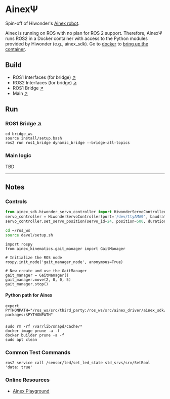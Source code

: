 # AinexΨ

Spin-off of Hiwonder's [Ainex robot](https://www.hiwonder.com/products/ainex?variant=40257678180439&srsltid=AfmBOorHA9Kg-UunToEiFhaJ8Xiszz0VOP-isCvqnjyyccLVizuPH7n6). 

Ainex is running on ROS with no plan for ROS 2 support. Therefore, AinexΨ runs ROS2 in a Docker container with access to the Python modules provided by Hiwonder (e.g., ainex_sdk). Go to [docker](./docker) to [bring up the container](./docker/README.md).

## Build  
* ROS1 Interfaces (for bridge) [↗](./ros1_interfaces_ws)
* ROS2 Interfaces (for bridge) [↗](./ros2_interfaces_ws)
* ROS1 Bridge [↗](./bridge_ws)
* Main [↗]()

## Run

### ROS1 Bridge [↗](./bridge_ws)
```
cd bridge_ws
source install/setup.bash 
ros2 run ros1_bridge dynamic_bridge --bridge-all-topics
```
### Main logic 

TBD

----

## Notes

### Controls
```python
from ainex_sdk.hiwonder_servo_controller import HiwonderServoController
servo_controller = HiwonderServoController(port='/dev/ttyAMA0', baudrate=115200)
servo_controller.set_servo_position(servo_id=24, position=500, duration=1000)
```

```bash
cd ~/ros_ws
source devel/setup.sh
```

```
import rospy
from ainex_kinematics.gait_manager import GaitManager

# Initialize the ROS node
rospy.init_node('gait_manager_node', anonymous=True)

# Now create and use the GaitManager
gait_manager = GaitManager()
gait_manager.move(2, 0, 0, 5)
gait_manager.stop()
```

#### Python path for Ainex
```
export PYTHONPATH="/ros_ws/src/third_party:/ros_ws/src/ainex_driver/ainex_sdk/src:/home/ubuntu/ros_ws/devel/lib/python3/dist-packages:$PYTHONPATH"
```

### 
```
sudo rm -rf /var/lib/snapd/cache/*
docker image prune -a -f
docker builder prune -a -f
sudo apt clean
```

### Common Test Commands
```
ros2 service call /sensor/led/set_led_state std_srvs/srv/SetBool 'data: true'
```

### Online Resources

* [Ainex Playground](https://github.com/patdeg/ainex_playground/blob/main/ainex_sdk_v2.md)
